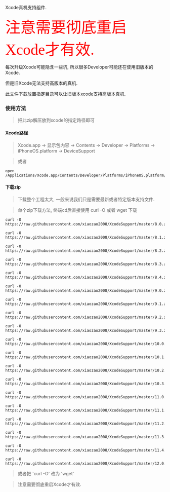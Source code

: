 Xcode真机支持组件.

<font color=#ff0000 size=18 face="微软雅黑">注意需要彻底重启Xcode才有效.</font>

每次升级Xcode可能隐含一些坑, 所以很多Developer可能还在使用旧版本的Xcode.

但是旧Xcode无法支持高版本的真机.

此文件下载放置指定目录可以让旧版本xcode支持高版本真机.


### 使用方法

> 把此zip解压放到xcode的指定路径即可

#### Xcode路径

> Xcode.app -> 显示包内容 -> Contents -> Developer -> Platforms -> iPhoneOS.platform -> DeviceSupport

> 或者

	open /Applications/Xcode.app/Contents/Developer/Platforms/iPhoneOS.platform/DeviceSupport 



#### 下载zip

> 下载整个工程太大, 一般来说我们只是需要最新或者特定版本支持文件.

> 单个zip下载方法, 终端cd后直接使用 curl -O 或者 wget 下载


	curl -O https://raw.githubusercontent.com/xiaozao2008/XcodeSupport/master/8.0.zip
	
	curl -O https://raw.githubusercontent.com/xiaozao2008/XcodeSupport/master/8.1.zip
	
	curl -O https://raw.githubusercontent.com/xiaozao2008/XcodeSupport/master/8.2.zip
	
	curl -O https://raw.githubusercontent.com/xiaozao2008/XcodeSupport/master/8.3.zip
	
	curl -O https://raw.githubusercontent.com/xiaozao2008/XcodeSupport/master/8.4.zip
	
	curl -O https://raw.githubusercontent.com/xiaozao2008/XcodeSupport/master/9.0.zip
	
	curl -O https://raw.githubusercontent.com/xiaozao2008/XcodeSupport/master/9.1.zip
	
	curl -O https://raw.githubusercontent.com/xiaozao2008/XcodeSupport/master/9.2.zip
	
	curl -O https://raw.githubusercontent.com/xiaozao2008/XcodeSupport/master/9.3.zip
	
	curl -O https://raw.githubusercontent.com/xiaozao2008/XcodeSupport/master/10.0.zip
	
	curl -O https://raw.githubusercontent.com/xiaozao2008/XcodeSupport/master/10.1.zip
	
	curl -O https://raw.githubusercontent.com/xiaozao2008/XcodeSupport/master/10.2.zip
	
	curl -O https://raw.githubusercontent.com/xiaozao2008/XcodeSupport/master/10.3.zip
	
	curl -O https://raw.githubusercontent.com/xiaozao2008/XcodeSupport/master/11.0.zip
	
	curl -O https://raw.githubusercontent.com/xiaozao2008/XcodeSupport/master/11.1.zip
	
	curl -O https://raw.githubusercontent.com/xiaozao2008/XcodeSupport/master/11.2.zip
	
	curl -O https://raw.githubusercontent.com/xiaozao2008/XcodeSupport/master/11.3.zip
	
	curl -O https://raw.githubusercontent.com/xiaozao2008/XcodeSupport/master/11.4.zip
	
	curl -O https://raw.githubusercontent.com/xiaozao2008/XcodeSupport/master/12.0.zip

	
> 或者把 'curl -O' 改为 'wget'

> 注意需要彻底重启Xcode才有效.
